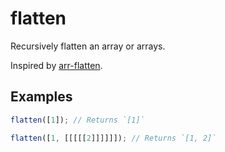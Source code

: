 # flatten

Recursively flatten an array or arrays.

Inspired by [arr-flatten](https://github.com/jonschlinkert/arr-flatten).

## Examples

```typescript
flatten([1]); // Returns `[1]`

flatten([1, [[[[[2]]]]]]); // Returns `[1, 2]`
```
